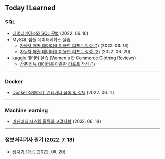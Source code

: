 ## Today I Learned

### SQL

* [데이터베이스와 SQL 문법](./20220610.md) (2022. 06. 10)
* MySQL 샘플 데이터베이스 실습
    * [자동차 매출 데이터를 이용한 리포트 작성 (1)](./20220618.md) (2022. 06. 18)
    * [자동차 매출 데이터를 이용한 리포트 작성 (2)](./20220620(1).md) (2022. 06. 20)
* kaggle 데이터 실습 (Women's E-Commerce Clothing Reviews)
    * [상품 리뷰 데이터를 이용한 리포트 작성 (1)](./20220621.md)

---


### Docker

* [Docker 실행하기, 컨테이너 접속 및 삭제](./20220611.md) (2022. 06. 11)


---

### Machine learning

* [머신러닝 시스템 종류와 고려사항](./20220614.md) (2022. 06. 14)

---

### 정보처리기사 필기 (2022. 7. 18)

* [정처기 1과목](./20220620(2).md) (2022. 06. 20)